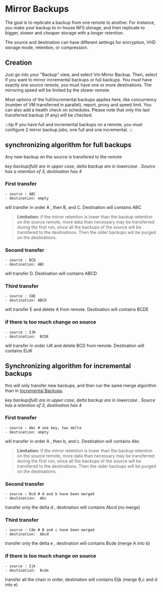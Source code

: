 # Mirror Backups

The goal is to replicate a backup from one remote to another. For instance, you make your backup to in-house NFS storage, and then replicate to bigger, slower and cheaper storage with a longer retention.

The source and destination can have different settings for encryption, VHD storage mode, retention, or compression.

## Creation

Just go into your "Backup" view, and select Vm Mirror Backup.
Then, select if you want to mirror incremental backups or full backups.
You must have exactly one source remote, you must have one or more destinations. The mirroring speed will be limited by the slower remote.

Most options of the full/incremental backups applies here, like concurrency (number of VM transferred in parallel), report, proxy and speed limit. You can also add a health check on schedules. Please note that only the last transferred backup (if any) will be checked.

:::tip
If you have full and incremental backups on a remote, you must configure 2 mirror backup jobs, one full and one incremental.
:::

## synchronizing algorithm for full backups

Any new backup on the source is transfered to the remote

_key backup(full) are in upper case, delta backup are in lowercase_ . _Source has a retention of 3, destination has 4_

### First transfer

```
- source : ABC
- destination: empty
```

will transfer in order A , then B, and C. Destination will contains ABC

> **Limitation:** if the mirror retention is lower than the backup retention on the source remote, more data than necessary may be transferred during the first run, since all the backups of the source will be transfered to the destinations. Then the older backups will be purged on the destinations.

### Second transfer

```
- source : BCD
- destination: ABC
```

will transfer D. Destination will contains ABCD

### Third transfer

```
- source : CDE
- destination: ABCD
```

will transfer E and delete A from remote. Destination will contains BCDE

### if there is too much change on source

```
- source : IJK
- destination:  BCDE
```

will transfer in order IJK and delete BCD from remote. Destination will contains EIJK

## Synchronizing algorithm for incremental backups

this will only transfer new backups, and then run the same merge algorithm than in [Incremental Backups](incremental_backups.md).

_key backup(full) are in upper case, delta backup are in lowercase_ . _Source has a retention of 3, destination has 4_

### First transfer

```
- source : Abc # one key, two delta
- destination: empty
```

will transfer in order A , then b, and c. Destination will contains Abc

> **Limitation:** if the mirror retention is lower than the backup retention on the source remote, more data than necessary may be transferred during the first run, since all the backups of the source will be transfered to the destinations. Then the older backups will be purged on the destinations.

### Second transfer

```
- source : Bcd # A and b have been merged
- destination:  Abc
```

transfer only the delta d , destination will contains Abcd (no merge)

### Third transfer

```
- source : Cde # B and c have been merged
- destination:  Abcd
```

transfer only the delta e , destination will contains Bcde (merge A into b)

### if there is too much change on source

```
- source : Ijk
- destination:  Bcde
```

transfer all the chain in order, destination will contains EIjk (merge B,c and d into e)
